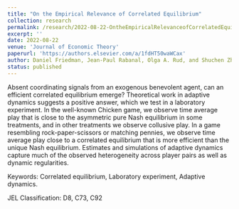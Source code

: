 ```yaml
---
title: "On the Empirical Relevance of Correlated Equilibrium"
collection: research
permalink: /research/2022-08-22-OntheEmpiricalRelevanceofCorrelatedEquilibrium
excerpt: ''
date: 2022-08-22
venue: 'Journal of Economic Theory'
paperurl: 'https://authors.elsevier.com/a/1fdHT50waWCax'
author: Daniel Friedman, Jean-Paul Rabanal, Olga A. Rud, and Shuchen Zhao
status: published
---
```


Absent coordinating signals from an exogenous benevolent agent, can an efficient correlated equilibrium emerge? Theoretical work in adaptive dynamics suggests a positive answer, which we test in a laboratory experiment. In the well-known Chicken game, we observe time average play that is close to the asymmetric pure Nash equilibrium in some treatments, and in other treatments we observe collusive play. In a game resembling rock-paper-scissors or matching pennies, we observe time average play close to a correlated equilibrium that is more efficient than the unique Nash equilibrium. Estimates and simulations of adaptive dynamics capture much of the observed heterogeneity across player pairs as well as dynamic regularities.

Keywords: Correlated equilibrium, Laboratory experiment, Adaptive dynamics.

JEL Classification: D8, C73, C92
